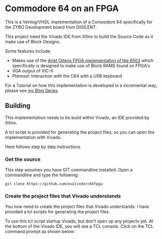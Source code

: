 # Commodore 64 on an FPGA
This is a Verilog/VHDL implementation of a Comoodore 64 specifically for the ZYBO Development board from DIGILENT.

This project need the Vivado IDE from Xilinx to build the Source Code as it make use of Block Designs.

Some features include:

- Makes use of the [Arlet Ottens FPGA implementation of the 6502](https://github.com/Arlet/verilog-6502) which specifically is designed to make use of Block RAMS found on FPGA's
- VGA output of VIC-II
- *Planned*: Interaction with the C64 with a USB keyboard

For a Tutorial on how this implementation is developed in a incremental way, please see [my Blog Series](http://c64onfpga.blogspot.com/)

## Building
This implementation needs to be build within Vivado, an IDE provided by Xilinx.

A tcl script is provided for generating the project files, so you can open the implementation with Vivado.

Here follows step by step instructions

### Get the source
This step assumes you have GIT commandline installed. Open a commandline and type the following:

```
git clone https://github.com/ovalcode/c64fpga
```

### Create the project files that Vivado understands
You now need to create the project files that Vivado understands. I have provided a tcl scripts for generating the project files.

To use this tcl script startup Vivado, but don't open up any projects yet. At the bottom of the Vivado IDE, you will see a TCL console. Click on the TCL command prompt as shown below:

[logo]: https://github.com/ovalcode/c64fpga/blob/master/images/vivadointro.png
